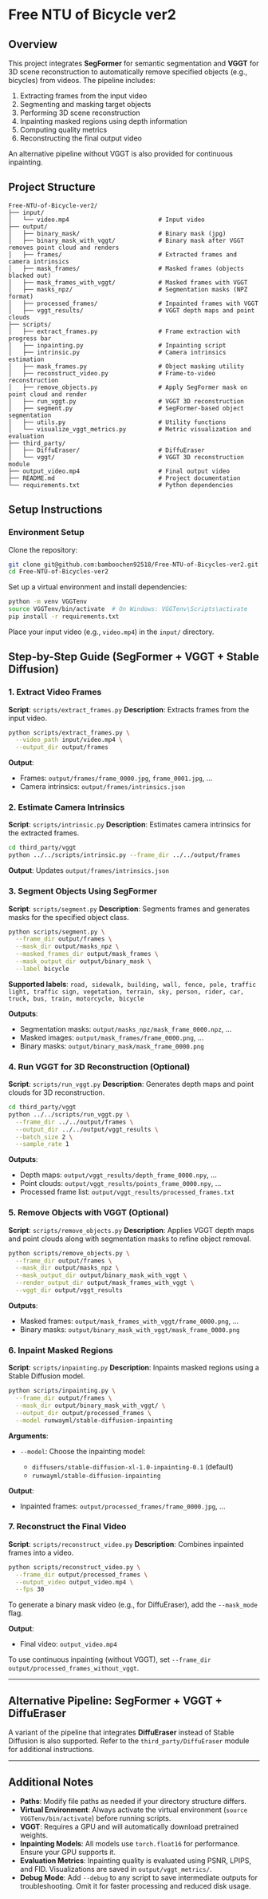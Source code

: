 # Free NTU of Bicycle ver2

## Overview

This project integrates **SegFormer** for semantic segmentation and **VGGT** for 3D scene reconstruction to automatically remove specified objects (e.g., bicycles) from videos. The pipeline includes:

1. Extracting frames from the input video
2. Segmenting and masking target objects
3. Performing 3D scene reconstruction
4. Inpainting masked regions using depth information
5. Computing quality metrics
6. Reconstructing the final output video

An alternative pipeline without VGGT is also provided for continuous inpainting.

## Project Structure

```
Free-NTU-of-Bicycle-ver2/
├── input/
│   └── video.mp4                         # Input video
├── output/
│   ├── binary_mask/                      # Binary mask (jpg)
│   ├── binary_mask_with_vggt/            # Binary mask after VGGT removes point cloud and renders
│   ├── frames/                           # Extracted frames and camera intrinsics
│   ├── mask_frames/                      # Masked frames (objects blacked out)
│   ├── mask_frames_with_vggt/            # Masked frames with VGGT
│   ├── masks_npz/                        # Segmentation masks (NPZ format)
│   ├── processed_frames/                 # Inpainted frames with VGGT
│   ├── vggt_results/                     # VGGT depth maps and point clouds
├── scripts/
│   ├── extract_frames.py                 # Frame extraction with progress bar
│   ├── inpainting.py                     # Inpainting script
│   ├── intrinsic.py                      # Camera intrinsics estimation
│   ├── mask_frames.py                    # Object masking utility
│   ├── reconstruct_video.py              # Frame-to-video reconstruction
│   ├── remove_objects.py                 # Apply SegFormer mask on point cloud and render
│   ├── run_vggt.py                       # VGGT 3D reconstruction
│   ├── segment.py                        # SegFormer-based object segmentation
│   ├── utils.py                          # Utility functions
│   └── visualize_vggt_metrics.py         # Metric visualization and evaluation
├── third_party/
│   ├── DiffuEraser/                      # DiffuEraser
│   └── vggt/                             # VGGT 3D reconstruction module
├── output_video.mp4                      # Final output video
├── README.md                             # Project documentation
└── requirements.txt                      # Python dependencies
```

## Setup Instructions

### Environment Setup

Clone the repository:

```bash
git clone git@github.com:bamboochen92518/Free-NTU-of-Bicycles-ver2.git
cd Free-NTU-of-Bicycles-ver2
```

Set up a virtual environment and install dependencies:

```bash
python -m venv VGGTenv
source VGGTenv/bin/activate  # On Windows: VGGTenv\Scripts\activate
pip install -r requirements.txt
```

Place your input video (e.g., `video.mp4`) in the `input/` directory.

## Step-by-Step Guide (SegFormer + VGGT + Stable Diffusion)

### 1. Extract Video Frames

**Script**: `scripts/extract_frames.py`
**Description**: Extracts frames from the input video.

```bash
python scripts/extract_frames.py \
  --video_path input/video.mp4 \
  --output_dir output/frames
```

**Output**:

* Frames: `output/frames/frame_0000.jpg`, `frame_0001.jpg`, ...
* Camera intrinsics: `output/frames/intrinsics.json`

### 2. Estimate Camera Intrinsics

**Script**: `scripts/intrinsic.py`
**Description**: Estimates camera intrinsics for the extracted frames.

```bash
cd third_party/vggt
python ../../scripts/intrinsic.py --frame_dir ../../output/frames
```

**Output**: Updates `output/frames/intrinsics.json`

### 3. Segment Objects Using SegFormer

**Script**: `scripts/segment.py`
**Description**: Segments frames and generates masks for the specified object class.

```bash
python scripts/segment.py \
  --frame_dir output/frames \
  --mask_dir output/masks_npz \
  --masked_frames_dir output/mask_frames \
  --mask_output_dir output/binary_mask \
  --label bicycle
```

**Supported labels**:
`road, sidewalk, building, wall, fence, pole, traffic light, traffic sign, vegetation, terrain, sky, person, rider, car, truck, bus, train, motorcycle, bicycle`

**Outputs**:

* Segmentation masks: `output/masks_npz/mask_frame_0000.npz`, ...
* Masked images: `output/mask_frames/frame_0000.png`, ...
* Binary masks: `output/binary_mask/mask_frame_0000.png`

### 4. Run VGGT for 3D Reconstruction (Optional)

**Script**: `scripts/run_vggt.py`
**Description**: Generates depth maps and point clouds for 3D reconstruction.

```bash
cd third_party/vggt
python ../../scripts/run_vggt.py \
  --frame_dir ../../output/frames \
  --output_dir ../../output/vggt_results \
  --batch_size 2 \
  --sample_rate 1
```

**Outputs**:

* Depth maps: `output/vggt_results/depth_frame_0000.npy`, ...
* Point clouds: `output/vggt_results/points_frame_0000.npy`, ...
* Processed frame list: `output/vggt_results/processed_frames.txt`

### 5. Remove Objects with VGGT (Optional)

**Script**: `scripts/remove_objects.py`
**Description**: Applies VGGT depth maps and point clouds along with segmentation masks to refine object removal.

```bash
python scripts/remove_objects.py \
  --frame_dir output/frames \
  --mask_dir output/masks_npz \
  --mask_output_dir output/binary_mask_with_vggt \
  --render_output_dir output/mask_frames_with_vggt \
  --vggt_dir output/vggt_results
```

**Outputs**:

* Masked frames: `output/mask_frames_with_vggt/frame_0000.png`, ...
* Binary masks: `output/binary_mask_with_vggt/mask_frame_0000.png`

### 6. Inpaint Masked Regions

**Script**: `scripts/inpainting.py`
**Description**: Inpaints masked regions using a Stable Diffusion model.

```bash
python scripts/inpainting.py \
  --frame_dir output/frames \
  --mask_dir output/binary_mask_with_vggt/ \
  --output_dir output/processed_frames \
  --model runwayml/stable-diffusion-inpainting
```

**Arguments**:

* `--model`: Choose the inpainting model:

  * `diffusers/stable-diffusion-xl-1.0-inpainting-0.1` (default)
  * `runwayml/stable-diffusion-inpainting`

**Output**:

* Inpainted frames: `output/processed_frames/frame_0000.jpg`, ...

### 7. Reconstruct the Final Video

**Script**: `scripts/reconstruct_video.py`
**Description**: Combines inpainted frames into a video.

```bash
python scripts/reconstruct_video.py \
  --frame_dir output/processed_frames \
  --output_video output_video.mp4 \
  --fps 30
```

To generate a binary mask video (e.g., for DiffuEraser), add the `--mask_mode` flag.

**Output**:

* Final video: `output_video.mp4`

To use continuous inpainting (without VGGT), set `--frame_dir output/processed_frames_without_vggt`.

---

## Alternative Pipeline: SegFormer + VGGT + DiffuEraser

A variant of the pipeline that integrates **DiffuEraser** instead of Stable Diffusion is also supported. Refer to the `third_party/DiffuEraser` module for additional instructions.

---

## Additional Notes

* **Paths**: Modify file paths as needed if your directory structure differs.
* **Virtual Environment**: Always activate the virtual environment (`source VGGTenv/bin/activate`) before running scripts.
* **VGGT**: Requires a GPU and will automatically download pretrained weights.
* **Inpainting Models**: All models use `torch.float16` for performance. Ensure your GPU supports it.
* **Evaluation Metrics**: Inpainting quality is evaluated using PSNR, LPIPS, and FID. Visualizations are saved in `output/vggt_metrics/`.
* **Debug Mode**: Add `--debug` to any script to save intermediate outputs for troubleshooting. Omit it for faster processing and reduced disk usage.
